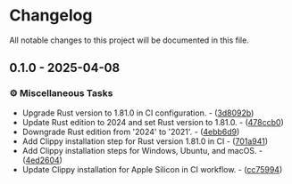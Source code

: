 # Changelog

All notable changes to this project will be documented in this file.

## 0.1.0 - 2025-04-08

### <!-- 7 -->⚙️ Miscellaneous Tasks

- Upgrade Rust version to 1.81.0 in CI configuration. - ([3d8092b](https://github.com/t1ltxz-gxd/tiltflake/commit/3d8092b0e332261049249a81105df5977eb8dbdd))
- Update Rust edition to 2024 and set Rust version to 1.81.0. - ([478ccb0](https://github.com/t1ltxz-gxd/tiltflake/commit/478ccb0ce1a54bbb7fd7b877132bcf734bc78e65))
- Downgrade Rust edition from '2024' to '2021'. - ([4ebb6d9](https://github.com/t1ltxz-gxd/tiltflake/commit/4ebb6d969d92da1ebebf990c3d6bb879d749cc39))
- Add Clippy installation step for Rust version 1.81.0 in CI - ([701a941](https://github.com/t1ltxz-gxd/tiltflake/commit/701a9410fd1c2fb89c424fd85a7d00ca386726f6))
- Add Clippy installation steps for Windows, Ubuntu, and macOS. - ([4ed2604](https://github.com/t1ltxz-gxd/tiltflake/commit/4ed2604b66ef2d7c481fee1a94dac99978fe01db))
- Update Clippy installation for Apple Silicon in CI workflow. - ([cc75994](https://github.com/t1ltxz-gxd/tiltflake/commit/cc75994f16ced79b46bd2cd7e16312bf1c9ca6a4))

<!-- generated by git-cliff -->
